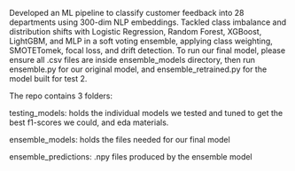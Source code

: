 Developed an ML pipeline to classify customer feedback into 28 departments using 300-dim NLP embeddings. Tackled class imbalance and distribution shifts with Logistic Regression, Random Forest, XGBoost, LightGBM, and MLP in a soft voting ensemble, applying class weighting, SMOTETomek, focal loss, and drift detection.
To run our final model, please ensure all .csv files are inside ensemble_models directory, then run ensemble.py for our original model, and ensemble_retrained.py for the model built for test 2. 

The repo contains 3 folders:

testing_models: holds the individual models we tested and tuned to get the best f1-scores we could, and eda materials.

ensemble_models: holds the files needed for our final model

ensemble_predictions: .npy files produced by the ensemble model
